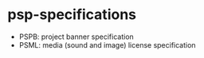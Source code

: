 # psp-specifications

* PSPB: project banner specification
* PSML: media (sound and image) license specification
